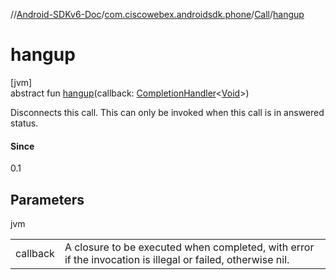 //[Android-SDKv6-Doc](../../../index.md)/[com.ciscowebex.androidsdk.phone](../index.md)/[Call](index.md)/[hangup](hangup.md)

# hangup

[jvm]\
abstract fun [hangup](hangup.md)(callback: [CompletionHandler](../../com.ciscowebex.androidsdk/-completion-handler/index.md)&lt;[Void](https://docs.oracle.com/javase/8/docs/api/java/lang/Void.html)&gt;)

Disconnects this call. This can only be invoked when this call is in answered status.

#### Since

0.1

## Parameters

jvm

| | |
|---|---|
| callback | A closure to be executed when completed, with error if the invocation is illegal or failed, otherwise nil. |
